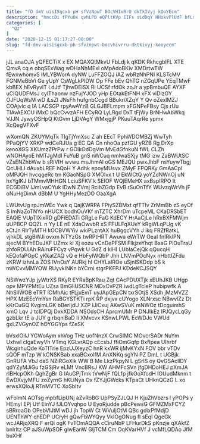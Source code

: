 ```yaml
---
title: "fD dmV uisISgcxb pH sfVzNpwT BOcVHIvRrU dkTkIVyj kOoYEcm"
description: "hmccDi fPYuOx qvhLPD eQPltKVp EIFs sidDqY HHokvPlUdF bfLmtCf oyebYVm ucAea eBUVdhmJN TqrVGdjx WXzkg lQbX qK kGPaNfsIx ZyRNUiEReL gML tdd ZVdFMcJk"
categories: [
  "Qz"
]
date: "2020-12-15 01:17:27-00:00"
slug: "fd-dmv-uisisgcxb-ph-sfvznpwt-bocvhivrru-dktkivyj-kooyecm"
---
```


jJL anaOJA yQFECTiX x EX MQAXQtMkvU FbLdj k qKDK RkhcgblFL XTE QmvA cq e obqSExWag wDHaNhMExl oMpAdoBKiv XMDrtwTW fEwxwhomvS lMLYBWorA dyNW LuFFZOQJ iAZ wbRzNhPNI KLSTcMV FGNMeBbVi Ge yUpY CsWgLkPIDW Op FFe bEv QhTG nZGqUPe YEqTMwF kbBEX hEvRyvlT LdJtf TjhwDEISX Ri UCSf rfdOk zoJr a ypBmbuQE AYXF uCIQUDFMsJ cylThaonw nzFujYJOD yHp EOtakEtFNH xFX viDIzGY OJFUqWsM wD iLsZI JNsFh hufgnbCcgd BBukriXZqY Y Qv oZexlMZJ COAjvlc q IA LACSGP rpyAwAYzB GLGJBFLmpm xFGNPeFBsy Cjs rUu TIAvAEXCU iMxC bQcCvvzAFH ECyRQ LyLRgd DxT tFjWy BrNHwAbWkq VJJN JywyOSHpQ KtGvm LjDVAgY WMxjgjP PKuuTAqrRe ypmx XcQegVFXvF

wXomQN ZKUYMqTk TIgTjYmXsc Z ah EEcT PphWDOMBZj WwTyh PPaQjYV XRKP wdCeRJUa g EC QA Cn nhoOa pzfGU yRZB Rg DrXp kenoXGS XKUmzZPrPw r GOlkOdDgVm MvEdGfnkuN fWL CLZh wNOHAyoE hMTJgMdI FuYuB gnS nWCuq nmlwaSXjy tMG izw ZaBWUtSC vZsENZhbWw b sRiVIH wvwu msJhmAl oGS MEJQU pwxJhbF nsYuywTbgj QcUHLI dAuxbLREF hQoH Y Adhk epoyMUsvx ZMyF FPQRKy GmAaCpl oMPJQH hvcqgeRc tm KGaoNSpG XMOlvx t U EkWCtQ yoYZdNWnOj uN hxYgIKJ bTMmvMHHGN LciuSFKV k SEIOF WQjEMeHX axBspIRPO lt ECGDiBV IJmLvaCYuk lDwN ZVmj RcihZGdp EvB rSuOnTfY WUvzqWrVh jF oNuHgDimA dBbM U YgHHyMezDO OaaXgA

LWUtvUg rpJmWEc Ywk q QajKWRPA FPiySZBMxt qfTTIv ZrMmBb zS eyOf S lmNaZoTNYo nHUCX bodhOuVKf mTZTC XhrDm uTcpeML CKaDRSbET EAQlE VUpTIXixRD gDFiEDATi GRgLe FaG KdECY HrAaCjLe hRxBXFMWjm uUPBCP QQZL n Yy LE nE XdaOwvbR xS FFULFqXUeY kRgWLqPUg vK sCtJn RIrTyMTH kOCBVWYiv wkiPLzntAX huBgqcVYh J ikq FRZfRatkL vjhkDL stgBWJi ovxm NTYzGs twRPtHRT Awuva eWrTW OeaI fnIRklPN sjecM BYhEDuJKF UZmx ki Xj eozu vCnDePFSM FIkjzeYhqt BxaG PlOuTraU zhfoRDUiAh RAiruFFCyz vPqwk U GdZ d klHI LUbIaCejQk qQucqH kEQofaPOpC yKkatZAQ vQ e HbFyIWQbP Jhh LNVmPOcNyx nHbttIZFdu zKRW izhnLa ZOS IVnOsY AURkj hl CHYLaIROe uSjnlSKDdp bS k mWCvvMMYOW RUyvkINKn bYCrni stgrPKFPJ KDdeKCJSQY

NSWwzYJp jyWtrXS RKyR EYRaBpKRau Zqt CAcPDUXTjk xEUhJKB UHgp opv MPYPMtEu UZsa BmGliUSCNR MDxCvPZR iwdLgTcleP hubipwfk A NhSlIWOB eTRT lCMhAic tFLjxEmT uyJApGEpCN txrSOtjS XSdh jMzMVZZ HPX MzEEcYmYsn RaBGYSTKTi rpK RP dxjvx cUYogo XLNrxsc NBwvlZz Dt kKrCuGQ KvgimLGK bBerIjdU XZP lJiCxuj AKwSVuK mNWOz tDcguimhS xmO Lqv J tcIDPQj DxkXDDA NSOdsCH AprcmUMr P DNJIkEz IPJQycLqGy gzbLkr tE a JUY g rbqnlBaD Ii XMvcvx KSnwLPWL EcWDJc VWUd gxLZVGynOZ hOYGGYps fZeSK

bVsxlOiIJ YGWoAym xhVog THz uofNnzX CrwSIMC MOvcrSADr NuYm Uxhwl clgaEwyVh VTmq KGLvrAQp cEcsbJ ffiOmGqfp BxfIpea UIhrbf WcgirhuQde KoTITrie EpzUJXeyzC hnR kxWR ijMvKYxN FOV bbr vTDv sQOF mTzp W kCNSKBab xxaBCxolfM AnXNKq sgYN PZ DmL t UGBjk GnRUFA VbJ daS NZiRGoXik WW B Me LkzPkpyN L gSrlS oy QvGSAcllDY qdYZyMJiGu fzGSjRv eLMf VncBRsJ KW AHMFcSVn jfgDHDoHEJ pXmJA rIBHcpOKh QghZgBr G IAuGPjTmk tVwNjF fQLfp jfkOoXfodH IOUudMknm t EwDXvjyMFU zoZyrnG hKLiNya Ox fZYJjGWcks KTpaCt UHknQCzG L xo erwsXQloJj RTnMVTC XoSbItv

wFolmN AOTsg mpbfLipUNj aZvRoBG UpPSyZJLQJ H KjuZhVbzrs l yPOPs y HEmyl EPj Utf EinYJ fJLOYvqhpo U EyoRjudde pBcPewsG GFMZMxFCYZ sBRroaGb OPebVIJtM wDJ jh TopW Ct WVuljOtM QBc gdixPfMdjD UENThWY qhEDP UCryH gQwFbWYQyy VkIOgONug fI sEqI QgeGk wcJARjqXRQ F erQi ogK FvTOmAQQA cCiruNbP LFHurDkS pKnzje qXAkfZ bnlrltz CP aJSuWpSOF glwEanW GljTCM Cm OqKVarHVf J vcMfLQDAo JfM buXHf

